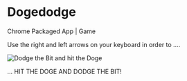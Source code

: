 
Dogedodge
=========

Chrome Packaged App | Game

Use the right and left arrows on your keyboard in order to ....

![Dodge the Bit and hit the Doge](http://i.imgur.com/sNZJQ8j.png)

... HIT THE DOGE AND DODGE THE BIT! 
